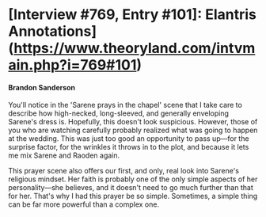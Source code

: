 # [Interview #769, Entry #101]: Elantris Annotations](https://www.theoryland.com/intvmain.php?i=769#101)

#### Brandon Sanderson

You'll notice in the 'Sarene prays in the chapel' scene that I take care to describe how high-necked, long-sleeved, and generally enveloping Sarene's dress is. Hopefully, this doesn't look suspicious. However, those of you who are watching carefully probably realized what was going to happen at the wedding. This was just too good an opportunity to pass up—for the surprise factor, for the wrinkles it throws in to the plot, and because it lets me mix Sarene and Raoden again.

This prayer scene also offers our first, and only, real look into Sarene's religious mindset. Her faith is probably one of the only simple aspects of her personality—she believes, and it doesn't need to go much further than that for her. That's why I had this prayer be so simple. Sometimes, a simple thing can be far more powerful than a complex one.

